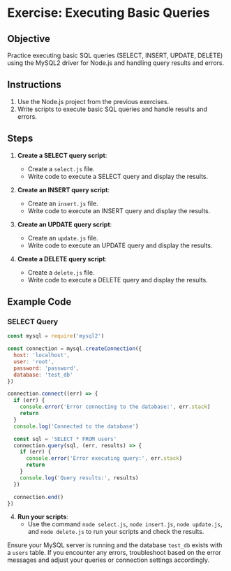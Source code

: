 # Exercise: Executing Basic Queries

## Objective

Practice executing basic SQL queries (SELECT, INSERT, UPDATE, DELETE) using the MySQL2 driver for Node.js and handling query results and errors.

## Instructions

1. Use the Node.js project from the previous exercises.
2. Write scripts to execute basic SQL queries and handle results and errors.

## Steps

1. **Create a SELECT query script**:
    - Create a `select.js` file.
    - Write code to execute a SELECT query and display the results.

2. **Create an INSERT query script**:
    - Create an `insert.js` file.
    - Write code to execute an INSERT query and display the results.

3. **Create an UPDATE query script**:
    - Create an `update.js` file.
    - Write code to execute an UPDATE query and display the results.

4. **Create a DELETE query script**:
    - Create a `delete.js` file.
    - Write code to execute a DELETE query and display the results.

## Example Code

### SELECT Query

```javascript
const mysql = require('mysql2')

const connection = mysql.createConnection({
  host: 'localhost',
  user: 'root',
  password: 'password',
  database: 'test_db'
})

connection.connect((err) => {
  if (err) {
    console.error('Error connecting to the database:', err.stack)
    return
  }
  console.log('Connected to the database')

  const sql = 'SELECT * FROM users'
  connection.query(sql, (err, results) => {
    if (err) {
      console.error('Error executing query:', err.stack)
      return
    }
    console.log('Query results:', results)
  })

  connection.end()
})
```

4. **Run your scripts**:
    - Use the command `node select.js`, `node insert.js`, `node update.js`, and `node delete.js` to run your scripts and check the results.

Ensure your MySQL server is running and the database `test_db` exists with a `users` table. If you encounter any errors, troubleshoot based on the error messages and adjust your queries or connection settings accordingly.
